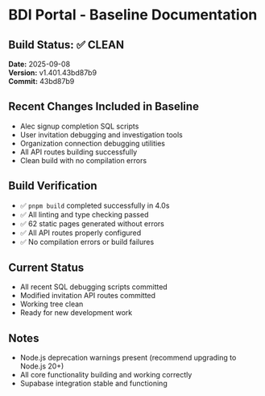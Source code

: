 # BDI Portal - Baseline Documentation

## Build Status: ✅ CLEAN
**Date:** 2025-09-08  
**Version:** v1.401.43bd87b9  
**Commit:** 43bd87b9

## Recent Changes Included in Baseline
- Alec signup completion SQL scripts
- User invitation debugging and investigation tools
- Organization connection debugging utilities
- All API routes building successfully
- Clean build with no compilation errors

## Build Verification
- ✅ `pnpm build` completed successfully in 4.0s
- ✅ All linting and type checking passed
- ✅ 62 static pages generated without errors
- ✅ All API routes properly configured
- ✅ No compilation errors or build failures

## Current Status
- All recent SQL debugging scripts committed
- Modified invitation API routes committed
- Working tree clean
- Ready for new development work

## Notes
- Node.js deprecation warnings present (recommend upgrading to Node.js 20+)
- All core functionality building and working correctly
- Supabase integration stable and functioning
